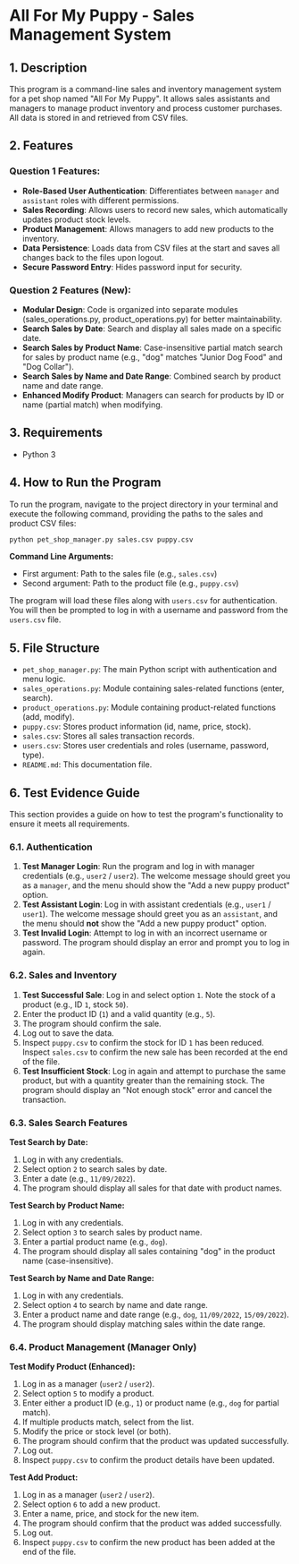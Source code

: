 # All For My Puppy - Sales Management System

## 1. Description

This program is a command-line sales and inventory management system for a pet shop named "All For My Puppy". It allows sales assistants and managers to manage product inventory and process customer purchases. All data is stored in and retrieved from CSV files.

## 2. Features

### Question 1 Features:
*   **Role-Based User Authentication**: Differentiates between `manager` and `assistant` roles with different permissions.
*   **Sales Recording**: Allows users to record new sales, which automatically updates product stock levels.
*   **Product Management**: Allows managers to add new products to the inventory.
*   **Data Persistence**: Loads data from CSV files at the start and saves all changes back to the files upon logout.
*   **Secure Password Entry**: Hides password input for security.

### Question 2 Features (New):
*   **Modular Design**: Code is organized into separate modules (sales_operations.py, product_operations.py) for better maintainability.
*   **Search Sales by Date**: Search and display all sales made on a specific date.
*   **Search Sales by Product Name**: Case-insensitive partial match search for sales by product name (e.g., "dog" matches "Junior Dog Food" and "Dog Collar").
*   **Search Sales by Name and Date Range**: Combined search by product name and date range.
*   **Enhanced Modify Product**: Managers can search for products by ID or name (partial match) when modifying.

## 3. Requirements

*   Python 3

## 4. How to Run the Program

To run the program, navigate to the project directory in your terminal and execute the following command, providing the paths to the sales and product CSV files:

```bash
python pet_shop_manager.py sales.csv puppy.csv
```

**Command Line Arguments:**
*   First argument: Path to the sales file (e.g., `sales.csv`)
*   Second argument: Path to the product file (e.g., `puppy.csv`)

The program will load these files along with `users.csv` for authentication. You will then be prompted to log in with a username and password from the `users.csv` file.

## 5. File Structure

*   `pet_shop_manager.py`: The main Python script with authentication and menu logic.
*   `sales_operations.py`: Module containing sales-related functions (enter, search).
*   `product_operations.py`: Module containing product-related functions (add, modify).
*   `puppy.csv`: Stores product information (id, name, price, stock).
*   `sales.csv`: Stores all sales transaction records.
*   `users.csv`: Stores user credentials and roles (username, password, type).
*   `README.md`: This documentation file.

## 6. Test Evidence Guide

This section provides a guide on how to test the program's functionality to ensure it meets all requirements.

### 6.1. Authentication

1.  **Test Manager Login**: Run the program and log in with manager credentials (e.g., `user2` / `user2`). The welcome message should greet you as a `manager`, and the menu should show the "Add a new puppy product" option.
2.  **Test Assistant Login**: Log in with assistant credentials (e.g., `user1` / `user1`). The welcome message should greet you as an `assistant`, and the menu should **not** show the "Add a new puppy product" option.
3.  **Test Invalid Login**: Attempt to log in with an incorrect username or password. The program should display an error and prompt you to log in again.

### 6.2. Sales and Inventory

1.  **Test Successful Sale**: Log in and select option `1`. Note the stock of a product (e.g., ID `1`, stock `50`).
2.  Enter the product ID (`1`) and a valid quantity (e.g., `5`).
3.  The program should confirm the sale.
4.  Log out to save the data.
5.  Inspect `puppy.csv` to confirm the stock for ID `1` has been reduced. Inspect `sales.csv` to confirm the new sale has been recorded at the end of the file.
6.  **Test Insufficient Stock**: Log in again and attempt to purchase the same product, but with a quantity greater than the remaining stock. The program should display an "Not enough stock" error and cancel the transaction.

### 6.3. Sales Search Features

**Test Search by Date:**
1.  Log in with any credentials.
2.  Select option `2` to search sales by date.
3.  Enter a date (e.g., `11/09/2022`).
4.  The program should display all sales for that date with product names.

**Test Search by Product Name:**
1.  Log in with any credentials.
2.  Select option `3` to search sales by product name.
3.  Enter a partial product name (e.g., `dog`).
4.  The program should display all sales containing "dog" in the product name (case-insensitive).

**Test Search by Name and Date Range:**
1.  Log in with any credentials.
2.  Select option `4` to search by name and date range.
3.  Enter a product name and date range (e.g., `dog`, `11/09/2022`, `15/09/2022`).
4.  The program should display matching sales within the date range.

### 6.4. Product Management (Manager Only)

**Test Modify Product (Enhanced):**
1.  Log in as a manager (`user2` / `user2`).
2.  Select option `5` to modify a product.
3.  Enter either a product ID (e.g., `1`) or product name (e.g., `dog` for partial match).
4.  If multiple products match, select from the list.
5.  Modify the price or stock level (or both).
6.  The program should confirm that the product was updated successfully.
7.  Log out.
8.  Inspect `puppy.csv` to confirm the product details have been updated.

**Test Add Product:**
1.  Log in as a manager (`user2` / `user2`).
2.  Select option `6` to add a new product.
3.  Enter a name, price, and stock for the new item.
4.  The program should confirm that the product was added successfully.
5.  Log out.
6.  Inspect `puppy.csv` to confirm the new product has been added at the end of the file.